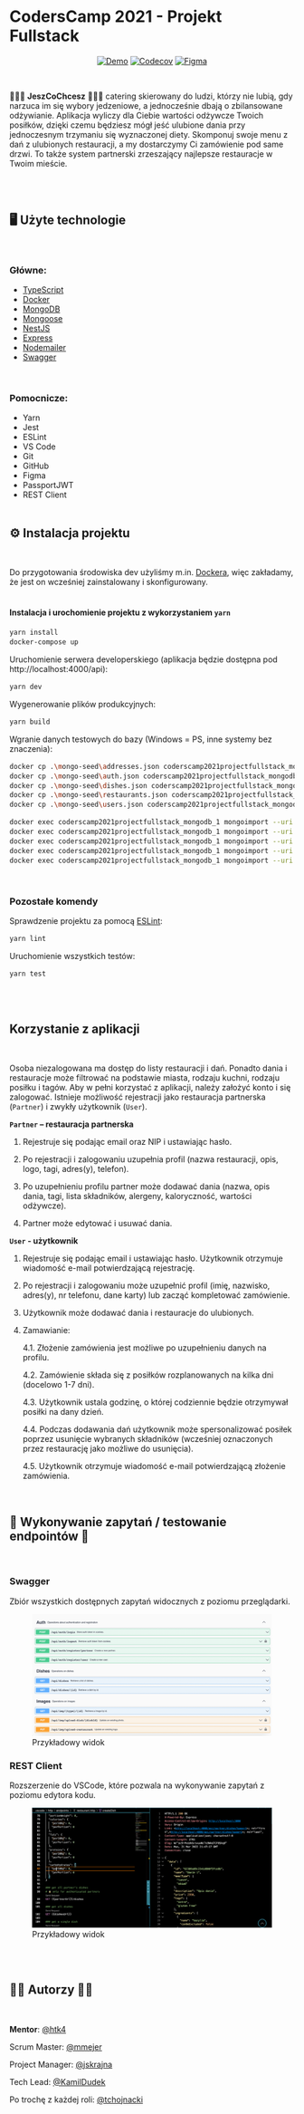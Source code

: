 # CodersCamp 2021 - Projekt Fullstack

<div align="center">

[![Demo](https://img.shields.io/badge/-demo-green?logo=github)](https://coderscamp2021-hk-fullstack.herokuapp.com/api/)
[![Codecov](https://img.shields.io/codecov/c/github/CodersCamp2021-HK/CodersCamp2021.Project.Fullstack?logo=codecov)](https://app.codecov.io/gh/CodersCamp2021-HK/CodersCamp2021.Project.Fullstack)
[![Figma](https://img.shields.io/badge/-figJam-violet?logo=figJam)](https://www.figma.com/file/51gzaCTbilz6X9r0PZxmhX/Project.Fullstack?node-id=0%3A1)

</div>

<br/>

<p>
🍲🍝🍜 <strong>JeszCoChcesz</strong> 🍲🍝🍜 catering skierowany do ludzi, którzy nie lubią, gdy narzuca im się wybory jedzeniowe, a jednocześnie dbają o zbilansowane odżywianie. Aplikacja wyliczy dla Ciebie wartości odżywcze Twoich posiłków, dzięki czemu będziesz mógł jeść ulubione dania przy jednoczesnym trzymaniu się wyznaczonej diety. Skomponuj swoje menu z dań z ulubionych restauracji, a my dostarczymy Ci zamówienie pod same drzwi. To także system partnerski zrzeszający najlepsze restauracje w Twoim mieście.</p>

<br/>
<br/>

## 🖥️ Użyte technologie

<br/>

### Główne:

- [TypeScript](https://www.typescriptlang.org/docs/)
- [Docker](https://docs.docker.com/get-docker/)
- [MongoDB](https://www.mongodb.com/)
- [Mongoose](https://mongoosejs.com/)
- [NestJS](https://nestjs.com/)
- [Express](https://expressjs.com/)
- [Nodemailer](https://nodemailer.com/)
- [Swagger](https://swagger.io/tools/swaggerhub)

<br/>

### Pomocnicze:

- Yarn
- Jest
- ESLint
- VS Code
- Git
- GitHub
- Figma
- PassportJWT
- REST Client
  <br/>
  <br/>

## ⚙️ Instalacja projektu

<br/>

Do przygotowania środowiska dev użyliśmy m.in. [Dockera](https://docs.docker.com/get-docker/), więc zakładamy, że jest on wcześniej zainstalowany i skonfigurowany.
<br/>
<br/>

#### Instalacja i urochomienie projektu z wykorzystaniem `yarn`

```bash
yarn install
docker-compose up
```

Uruchomienie serwera developerskiego (aplikacja będzie dostępna pod http://localhost:4000/api):

```bash
yarn dev
```

Wygenerowanie plików produkcyjnych:

```bash
yarn build
```

Wgranie danych testowych do bazy (Windows = PS, inne systemy bez znaczenia):

```bash
docker cp .\mongo-seed\addresses.json coderscamp2021projectfullstack_mongodb_1:/tmp/addresses.json;
docker cp .\mongo-seed\auth.json coderscamp2021projectfullstack_mongodb_1:/tmp/auth.json;
docker cp .\mongo-seed\dishes.json coderscamp2021projectfullstack_mongodb_1:/tmp/dishes.json;
docker cp .\mongo-seed\restaurants.json coderscamp2021projectfullstack_mongodb_1:/tmp/restaurants.json;
docker cp .\mongo-seed\users.json coderscamp2021projectfullstack_mongodb_1:/tmp/users.json;
```

```bash
docker exec coderscamp2021projectfullstack_mongodb_1 mongoimport --uri "mongodb://root:root@localhost:27017/dev?authSource=admin" -c addresses --jsonArray --file /tmp/addresses.json;
docker exec coderscamp2021projectfullstack_mongodb_1 mongoimport --uri 'mongodb://root:root@localhost:27017/dev?authSource=admin' -c auth --jsonArray --file /tmp/auth.json;
docker exec coderscamp2021projectfullstack_mongodb_1 mongoimport --uri 'mongodb://root:root@localhost:27017/dev?authSource=admin' -c dishes --jsonArray --file /tmp/dishes.json;
docker exec coderscamp2021projectfullstack_mongodb_1 mongoimport --uri 'mongodb://root:root@localhost:27017/dev?authSource=admin' -c restaurants --jsonArray --file /tmp/restaurants.json;
docker exec coderscamp2021projectfullstack_mongodb_1 mongoimport --uri 'mongodb://root:root@localhost:27017/dev?authSource=admin' -c users --jsonArray --file /tmp/users.json
```

<br/>

### Pozostałe komendy

Sprawdzenie projektu za pomocą [ESLint](https://eslint.org/):

```bash
yarn lint
```

Uruchomienie wszystkich testów:

```bash
yarn test
```

<br/>
<br/>

## Korzystanie z aplikacji

<br/>

Osoba niezalogowana ma dostęp do listy restauracji i dań. Ponadto dania i restauracje może filtrować na podstawie miasta, rodzaju kuchni, rodzaju posiłku i tagów.
Aby w pełni korzystać z aplikacji, należy założyć konto i się zalogować. Istnieje możliwość rejestracji jako restauracja partnerska (`Partner`) i zwykły użytkownik (`User`).

**`Partner` – restauracja partnerska**

1. Rejestruje się podając email oraz NIP i ustawiając hasło.

2. Po rejestracji i zalogowaniu uzupełnia profil (nazwa restauracji, opis, logo, tagi, adres(y), telefon).

3. Po uzupełnieniu profilu partner może dodawać dania (nazwa, opis dania, tagi, lista składników, alergeny, kaloryczność, wartości odżywcze).

4. Partner może edytować i usuwać dania.

**`User` - użytkownik**

1. Rejestruje się podając email i ustawiając hasło. Użytkownik otrzymuje wiadomość e-mail potwierdzającą rejestrację.

2. Po rejestracji i zalogowaniu może uzupełnić profil (imię, nazwisko, adres(y), nr telefonu, dane karty) lub zacząć kompletować zamówienie.

3. Użytkownik może dodawać dania i restauracje do ulubionych.

4. Zamawianie:

   4.1. Złożenie zamówienia jest możliwe po uzupełnieniu danych na profilu.

   4.2. Zamówienie składa się z posiłków rozplanowanych na kilka dni (docelowo 1-7 dni).

   4.3. Użytkownik ustala godzinę, o której codziennie będzie otrzymywał posiłki na dany dzień.

   4.4. Podczas dodawania dań użytkownik może spersonalizować posiłek poprzez usunięcie wybranych składników (wcześniej oznaczonych przez restaurację jako możliwe do usunięcia).

   4.5. Użytkownik otrzymuje wiadomość e-mail potwierdzającą złożenie zamówienia.

<br/>

## 📢 Wykonywanie zapytań / testowanie endpointów 📣

<br/>

### Swagger

Zbiór wszystkich dostępnych zapytań widocznych z poziomu przeglądarki.
<br/>

<figure>
    <img src="./docs/swagger.png" alt="">
    <figcaption>Przykładowy widok</figcaption>
</figure>

### REST Client

Rozszerzenie do VSCode, które pozwala na wykonywanie zapytań z poziomu edytora kodu.
<br/>

<figure>
    <img src="./docs/rest_client.png" alt="">
    <figcaption>Przykładowy widok</figcaption>
</figure>

<br/>
<br/>

## 👨‍💻 Autorzy 👩‍💻

<br/>

**Mentor**: [@htk4](https://github.com/htk4)

Scrum Master: [@mmejer](https://github.com/mmejer)

Project Manager: [@jskrajna](https://github.com/jskrajna)

Tech Lead: [@KamilDudek](https://github.com/KamilDudek)

Po trochę z każdej roli: [@tchojnacki](https://github.com/tchojnacki)
